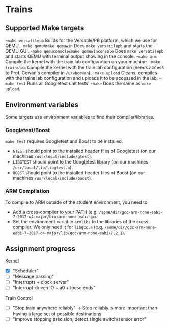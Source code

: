 # Trains
## Supported Make targets
-`make versatilepb` Builds for the Versatile/PB platform, which we use for QEMU.
-`make qemu`/`make qemuwin` Does `make versatilepb` and starts the QEMU GUI.
-`make qemuconsole`/`make qemuwinconsole` Does `make versatilepb` and starts QEMU with terminal output showing in the console.
-`make arm` Compile the kernel with the train lab configuration on your machine.
-`make trainslab` Compile the kernel with the train lab configuration (needs access to Prof. Cowan's compiler in `/u/wbcowan`).
-`make upload` Cleans, compiles with the trains lab configuration and uploads it to be accessed in the lab.
-`make test` Runs all Googletest unit tests.
-`make` Does the same as `make upload`.

## Environment variables
Some targets use environment variables to find their compiler/libraries.
### Googletest/Boost
`make test` requires Googletest and Boost to be installed.
- `GTEST` should point to the installed header files of Googletest (on our machines `/usr/local/include/gtest`).
- `LIBGTEST` should point to the Googletest library (on our machines `/usr/local/lib/libgtest.a`).
- `BOOST` should point to the installed header files of Boost (on our machines `/usr/local/include/boost`).

### ARM Compilation
To compile to ARM outside of the student environment, you need to
- Add a cross-compiler to your PATH (e.g. `/some/dir/gcc-arm-none-eabi-7-2017-q4-major/bin/arm-none-eabi-gcc`
- Set the environment variable `armlibs` to the libraries of the cross-compiler. We only need it for `libgcc.a`
  (e.g. `/some/dir/gcc-arm-none-eabi-7-2017-q4-major/lib/gcc/arm-none-eabi/7.2.1`).

## Assignment progress
Kernel
- [X] "Scheduler"
- [ ] "Message passing"
- [ ] "Interrupts + clock server"
- [ ] "Interrupt-driven IO + a0 + loose ends"

Train Control
- [ ] "Stop train anywhere reliably" -> Stop reliably is more important than having a large set of possible destinations
- [ ] "Improve stopping precision, detect single switch/sensor error"
